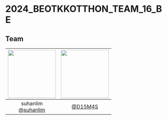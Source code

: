 # 2024_BEOTKKOTTHON_TEAM_16_BE

## Team
|<img src="https://avatars.githubusercontent.com/u/51906310?v=4" width="150" height="150"/>|<img src="https://avatars.githubusercontent.com/u/122260287?v=4" width="150" height="150"/>|
|:-:|:-:|
|suhanlim<br/>[@suhanlim](https://github.com/suhanlim)|[@D15M4S](https://github.com/D15M4S)|
